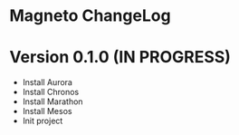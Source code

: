 Magneto ChangeLog
======================

# Version 0.1.0 (IN PROGRESS)

- Install Aurora
- Install Chronos
- Install Marathon
- Install Mesos
- Init project

